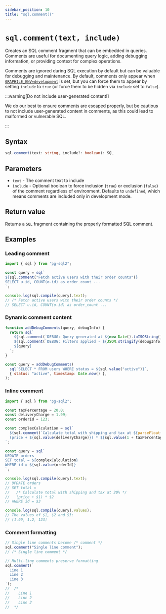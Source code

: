 ```yaml
---
sidebar_position: 10
title: "sql.comment()"
---
```


# `sql.comment(text, include)`

Creates an SQL comment fragment that can be embedded in queries. Comments are
useful for documenting query logic, adding debugging information, or providing
context for complex operations.

Comments are ignored during SQL execution by default but
can be valuable for debugging and maintenance. By default, comments only appear when
[`GRAPHILE_ENV=development`](../development-mode.md) is set, but you can force
them to appear by setting `include` to `true` (or force them to be hidden via
`include` set to `false`).

:::warning[Do not include user-generated content!]

We do our best to ensure comments are escaped properly, but be cautious to not
include user-generated content in comments, as this could lead to malformed or
vulnerable SQL.

:::

## Syntax

```typescript
sql.comment(text: string, include?: boolean): SQL
```

## Parameters

- `text` - The comment text to include
- `include` - Optional boolean to force inclusion (`true`) or exclusion (`false`) of the comment regardless of environment. Defaults to `undefined`, which means comments are included only in development mode.

## Return value

Returns a `SQL` fragment containing the properly formatted SQL comment.

## Examples

### Leading comment

```js
import { sql } from "pg-sql2";

const query = sql`
${sql.comment("Fetch active users with their order counts")}
SELECT u.id, COUNT(o.id) as order_count ...
`;

console.log(sql.compile(query).text);
// /* Fetch active users with their order counts */
// SELECT u.id, COUNT(o.id) as order_count ...
```

### Dynamic comment content

```js
function addDebugComments(query, debugInfo) {
  return sql`
    ${sql.comment(`DEBUG: Query generated at ${new Date().toISOString()}`)}
    ${sql.comment(`DEBUG: Filters applied - ${JSON.stringify(debugInfo)}`)}
    ${query}
  `;
}

const query = addDebugComments(
  sql`SELECT * FROM users WHERE status = ${sql.value("active")}`,
  { status: "active", timestamp: Date.now() },
);
```

### Inline comment

```js
import { sql } from "pg-sql2";

const taxPercentage = 20.0;
const deliveryCharge = 1.99;
const orderId = 123;

const complexCalculation = sql`
  ${sql.comment(`Calculate total with shipping and tax at ${parseFloat(taxPercentage)}%`)}
  (price + ${sql.value(deliveryCharge)}) * ${sql.value(1 + taxPercentage / 100)}
`;

const query = sql`
UPDATE orders 
SET total = ${complexCalculation}
WHERE id = ${sql.value(orderId)}
`;

console.log(sql.compile(query).text);
// UPDATE orders
// SET total =
//   /* Calculate total with shipping and tax at 20% */
//   (price + $1) * $2
// WHERE id = $3

console.log(sql.compile(query).values);
// The values of $1, $2 and $3:
// [1.99, 1.2, 123]
```

### Comment formatting

```js
// Single line comments become /* comment */
sql.comment("Single line comment");
// /* Single line comment */

// Multi-line comments preserve formatting
sql.comment(`
  Line 1
  Line 2
  Line 3
`);
//  /*
//    Line 1
//    Line 2
//    Line 3
//  */
```
